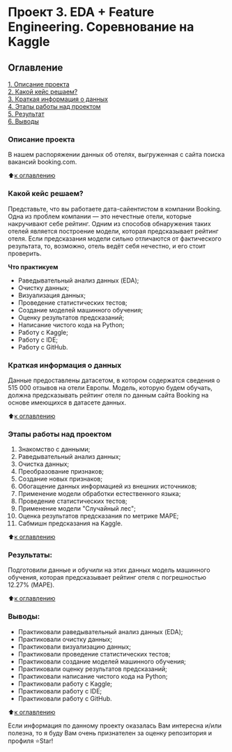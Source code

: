 # Проект 3. EDA + Feature Engineering. Соревнование на Kaggle

## Оглавление  
[1. Описание проекта](.README.md#Описание-проекта)  
[2. Какой кейс решаем?](.README.md#Какой-кейс-решаем)  
[3. Краткая информация о данных](.README.md#Краткая-информация-о-данных)  
[4. Этапы работы над проектом](.README.md#Этапы-работы-над-проектом)  
[5. Результат](.README.md#Результат)    
[6. Выводы](.README.md#Выводы) 

### Описание проекта    
В нашем распоряжении данных об отелях, выгруженная с сайта поиска вакансий booking.com. 

:arrow_up:[к оглавлению](_)


### Какой кейс решаем?    
Представьте, что вы работаете дата-сайентистом в компании Booking. Одна из проблем компании — это нечестные отели, которые накручивают себе рейтинг. Одним из способов обнаружения таких отелей является построение модели, которая предсказывает рейтинг отеля. Если предсказания модели сильно отличаются от фактического результата, то, возможно, отель ведёт себя нечестно, и его стоит проверить.

**Что практикуем**     
- Раведывательный анализ данных (EDA);
- Очистку данных;
- Визуализация данных;
- Проведение статистических тестов;
- Создание моделей машинного обучения;
- Оценку результатов предсказаний;
- Написание чистого кода на Python;
- Работу с Kaggle;
- Работу с IDE;
- Работу с GitHub.

### Краткая информация о данных
Данные предоставлены датасетом, в котором содержатся сведения о 515 000 отзывов на отели Европы. Модель, которую будем обучать, должна предсказывать рейтинг отеля по данным сайта Booking на основе имеющихся в датасете данных.
  
:arrow_up:[к оглавлению](.README.md#Оглавление)


### Этапы работы над проектом  
1. Знакомство с данными;
2. Раведывательный анализ данных;
3. Очистка данных;
4. Преобразование признаков;
5. Создание новых признаков;
6. Обогащение данных информацией из внешних источников;
7. Применение модели обработки естественного языка;
8. Проведение статистических тестов;
9. Применение модели "Случайный лес";
10. Оценка результатов предсказания по метрике MAPE;
11. Сабмишн предсказания на Kaggle.

:arrow_up:[к оглавлению](.README.md#Оглавление)


### Результаты:  
Подготовили данные и обучили на этих данных модель машинного обучения, которая предсказывает рейтинг отеля с погрешностью 12.27% (MAPE).

:arrow_up:[к оглавлению](.README.md#Оглавление)


### Выводы:  
- Практиковали раведывательный анализ данных (EDA);
- Практиковали очистку данных;
- Практиковали визуализацию данных;
- Практиковали проведение статистических тестов;
- Практиковали создание моделей машинного обучения;
- Практиковали оценку результатов предсказаний;
- Практиковали написание чистого кода на Python;
- Практиковали работу с Kaggle;
- Практиковали работу с IDE;
- Практиковали работу с GitHub.

:arrow_up:[к оглавлению](.README.md#Оглавление)


Если информация по данному проекту оказалась Вам интересна и/или полезна, то я буду  Вам очень признателен за оценку репозитория и профиля ⭐️Star!
